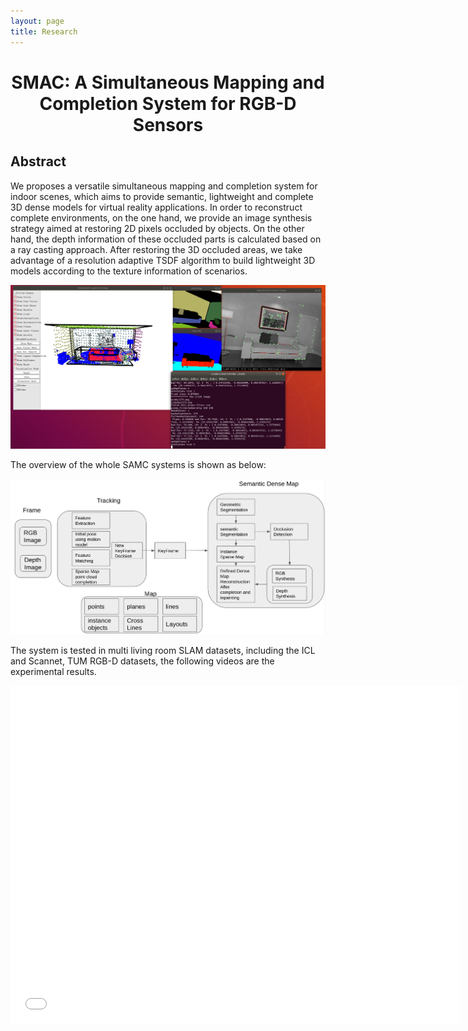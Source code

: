 ```yaml
---
layout: page
title: Research
---
```

# <center> SMAC: A Simultaneous Mapping and Completion System for RGB-D Sensors
## Abstract
We proposes a versatile simultaneous mapping and completion system for indoor scenes, which aims to provide semantic, lightweight and complete 3D dense models for virtual reality applications. In order to reconstruct complete environments, on the one hand, we provide an image synthesis strategy aimed at restoring 2D pixels occluded by objects. On the other hand, the depth information of these occluded parts is calculated based on a ray casting approach. After restoring the 3D occluded areas, we take advantage of a resolution adaptive TSDF algorithm to build lightweight 3D models according to the texture information of scenarios.

![overview](./example.png)

The overview of the whole SAMC systems is shown as below:

![refineoverview](./refineoverview.png)

The system is tested in multi living room SLAM datasets, including the ICL and Scannet, TUM RGB-D datasets, the following videos are the experimental results.

<iframe width="720" height="540" src="./video/demoICLlr0.mp4" frameborder="0" allowfullscreen></iframe>

